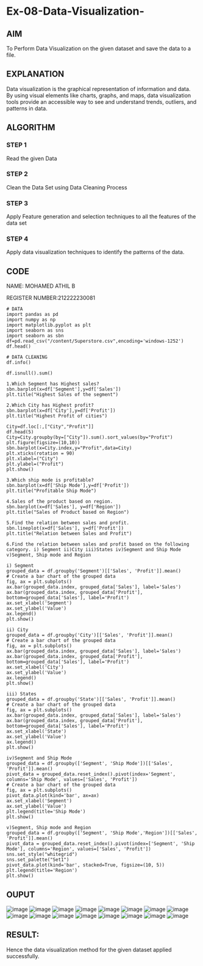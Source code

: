 # Ex-08-Data-Visualization-

## AIM
To Perform Data Visualization on the given dataset and save the data to a file. 

## EXPLANATION
Data visualization is the graphical representation of information and data. By using visual elements like charts, graphs, and maps, data visualization tools provide an accessible way to see and understand trends, outliers, and patterns in data.

## ALGORITHM

### STEP 1
Read the given Data
### STEP 2
Clean the Data Set using Data Cleaning Process
### STEP 3
Apply Feature generation and selection techniques to all the features of the data set
### STEP 4
Apply data visualization techniques to identify the patterns of the data.


## CODE
NAME: MOHAMED ATHIL B

REGISTER NUMBER:212222230081
```
# DATA
import pandas as pd
import numpy as np
import matplotlib.pyplot as plt
import seaborn as sns
import seaborn as sbn
df=pd.read_csv("/content/Superstore.csv",encoding='windows-1252')
df.head()

# DATA CLEANING
df.info()

df.isnull().sum()

1.Which Segment has Highest sales?
sbn.barplot(x=df['Segment'],y=df['Sales'])
plt.title("Highest Sales of the segment")

2.Which City has Highest profit?
sbn.barplot(x=df['City'],y=df['Profit'])
plt.title("Highest Profit of cities")

City=df.loc[:,["City","Profit"]]
df.head(5)
City=City.groupby(by=["City"]).sum().sort_values(by="Profit")
plt.figure(figsize=(10,10))
sbn.barplot(x=City.index,y="Profit",data=City)
plt.xticks(rotation = 90)
plt.xlabel=("City")
plt.ylabel=("Profit")
plt.show()

3.Which ship mode is profitable?
sbn.barplot(x=df['Ship Mode'],y=df['Profit'])
plt.title("Profitable Ship Mode")

4.Sales of the product based on region.
sbn.barplot(x=df['Sales'], y=df['Region'])
plt.title("Sales of Product based on Region")

5.Find the relation between sales and profit.
sbn.lineplot(x=df['Sales'], y=df['Profit'])
plt.title("Relation between Sales and Profit")

6.Find the relation between sales and profit based on the following category. i) Segment ii)City iii)States iv)Segment and Ship Mode v)Segment, Ship mode and Region

i) Segment
grouped_data = df.groupby('Segment')[['Sales', 'Profit']].mean()
# Create a bar chart of the grouped data
fig, ax = plt.subplots()
ax.bar(grouped_data.index, grouped_data['Sales'], label='Sales')
ax.bar(grouped_data.index, grouped_data['Profit'], bottom=grouped_data['Sales'], label='Profit')
ax.set_xlabel('Segment')
ax.set_ylabel('Value')
ax.legend()
plt.show()

ii) City
grouped_data = df.groupby('City')[['Sales', 'Profit']].mean()
# Create a bar chart of the grouped data
fig, ax = plt.subplots()
ax.bar(grouped_data.index, grouped_data['Sales'], label='Sales')
ax.bar(grouped_data.index, grouped_data['Profit'], bottom=grouped_data['Sales'], label='Profit')
ax.set_xlabel('City')
ax.set_ylabel('Value')
ax.legend()
plt.show()

iii) States
grouped_data = df.groupby('State')[['Sales', 'Profit']].mean()
# Create a bar chart of the grouped data
fig, ax = plt.subplots()
ax.bar(grouped_data.index, grouped_data['Sales'], label='Sales')
ax.bar(grouped_data.index, grouped_data['Profit'], bottom=grouped_data['Sales'], label='Profit')
ax.set_xlabel('State')
ax.set_ylabel('Value')
ax.legend()
plt.show()

iv)Segment and Ship Mode
grouped_data = df.groupby(['Segment', 'Ship Mode'])[['Sales', 'Profit']].mean()
pivot_data = grouped_data.reset_index().pivot(index='Segment', columns='Ship Mode', values=['Sales', 'Profit'])
# Create a bar chart of the grouped data
fig, ax = plt.subplots()
pivot_data.plot(kind='bar', ax=ax)
ax.set_xlabel('Segment')
ax.set_ylabel('Value')
plt.legend(title='Ship Mode')
plt.show()

v)Segment, Ship mode and Region
grouped_data = df.groupby(['Segment', 'Ship Mode','Region'])[['Sales', 'Profit']].mean()
pivot_data = grouped_data.reset_index().pivot(index=['Segment', 'Ship Mode'], columns='Region', values=['Sales', 'Profit'])
sns.set_style("whitegrid")
sns.set_palette("Set1")
pivot_data.plot(kind='bar', stacked=True, figsize=(10, 5))
plt.legend(title='Region')
plt.show()
```
## OUPUT
![image](https://github.com/Bmohamedathil/Ex-08-Data-Visualization-/assets/119560261/58408640-fb7c-45a1-be68-b03ef89b9f43)
![image](https://github.com/Bmohamedathil/Ex-08-Data-Visualization-/assets/119560261/cdd48e15-65ef-4b07-837c-094525ea07d5)
![image](https://github.com/Bmohamedathil/Ex-08-Data-Visualization-/assets/119560261/ca42de4b-4dea-4839-afca-1f0b0a0bb4a5)
![image](https://github.com/Bmohamedathil/Ex-08-Data-Visualization-/assets/119560261/254b8a67-a38e-41da-95ad-771e609bac94)
![image](https://github.com/Bmohamedathil/Ex-08-Data-Visualization-/assets/119560261/a85bec0e-1b76-42d5-9498-d2a55104051a)
![image](https://github.com/Bmohamedathil/Ex-08-Data-Visualization-/assets/119560261/6282ae34-d8e1-497a-8d27-6c44820dee32)
![image](https://github.com/Bmohamedathil/Ex-08-Data-Visualization-/assets/119560261/cbd44759-3c5e-46d9-bbf9-13090d262e70)
![image](https://github.com/Bmohamedathil/Ex-08-Data-Visualization-/assets/119560261/eabf04cf-7a79-40b5-b476-6e254d5b964c)
![image](https://github.com/Bmohamedathil/Ex-08-Data-Visualization-/assets/119560261/2c31140a-6902-46c3-a85b-ed3223a858d9)
![image](https://github.com/Bmohamedathil/Ex-08-Data-Visualization-/assets/119560261/2003e471-06c6-4f84-b9b5-60186a3a5a4b)
![image](https://github.com/Bmohamedathil/Ex-08-Data-Visualization-/assets/119560261/1b6b23c1-1d56-4b96-99bc-5b234b5e40de)
![image](https://github.com/Bmohamedathil/Ex-08-Data-Visualization-/assets/119560261/e8d566d1-0655-4f3c-a627-89e3e2d4b189)
![image](https://github.com/Bmohamedathil/Ex-08-Data-Visualization-/assets/119560261/1cbd0e1e-a22a-4d36-bc59-98a77bda61aa)
![image](https://github.com/Bmohamedathil/Ex-08-Data-Visualization-/assets/119560261/e6dcc866-4647-4496-9af2-76a77f67684b)
![image](https://github.com/Bmohamedathil/Ex-08-Data-Visualization-/assets/119560261/9e6b7e9f-2d3d-4241-b634-abae0be85a7f)
![image](https://github.com/Bmohamedathil/Ex-08-Data-Visualization-/assets/119560261/5e5fd531-b63c-4028-a92f-ed323ca8ae2e)

## RESULT:
Hence the data visualization method for the given dataset applied successfully.
